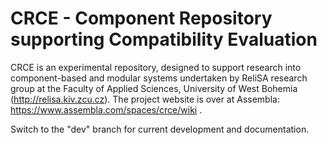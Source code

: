 # CRCE - Component Repository supporting Compatibility Evaluation

CRCE is an experimental repository, designed to support research into component-based and modular systems undertaken by ReliSA research group at the Faculty of Applied Sciences, University of West Bohemia (http://relisa.kiv.zcu.cz).  The project website is over at Assembla: https://www.assembla.com/spaces/crce/wiki .

Switch to the "dev" branch for current development and documentation.
